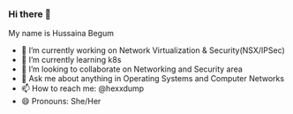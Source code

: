 ### Hi there 👋

My name is Hussaina Begum

- 🔭 I’m currently working on Network Virtualization & Security(NSX/IPSec)
- 🌱 I’m currently learning k8s
- 👯 I’m looking to collaborate on Networking and Security area
- 💬 Ask me about anything in Operating Systems and Computer Networks
- 📫 How to reach me: @hexxdump
- 😄 Pronouns: She/Her

<!--
**hexxdump/hexxdump** is a ✨ _special_ ✨ repository because its `README.md` (this file) appears on your GitHub profile.

Here are some ideas to get you started:

- 🔭 I’m currently working on Network Virtualization & Security(NSX/IPSec)
- 🌱 I’m currently learning k8s
- 👯 I’m looking to collaborate on Networking and Security area
- 💬 Ask me about anything in Operating Systems and Computer Networks
- 📫 How to reach me: @hexxdump
- 😄 Pronouns: She/Her
-->
